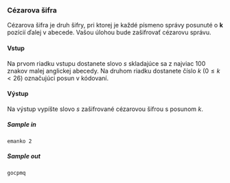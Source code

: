 ### Cézarova šifra
Cézarova šifra je druh šifry, pri ktorej je každé písmeno správy posunuté o **k** pozícií ďalej v abecede. Vašou úlohou bude zašifrovať cézarovu správu.

#### Vstup
Na prvom riadku vstupu dostanete slovo $s$ skladajúce sa z najviac 100 znakov malej anglickej abecedy. Na druhom riadku dostanete číslo $k$ ($0 \leq k < 26$) označujúci posun v kódovaní.

#### Výstup
Na výstup vypíšte slovo $s$ zašifrované cézarovou šifrou s posunom $k$.

##### Sample in
```
emanko 2
```

##### Sample out
```
gocpmq
```
